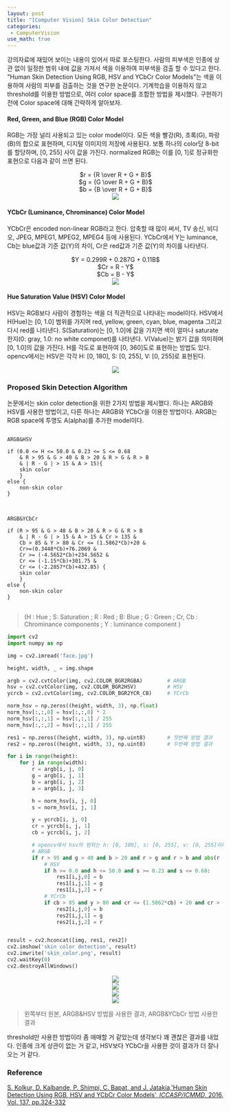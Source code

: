 ```yaml
---
layout: post
title: "[Computer Vision] Skin Color Detection"
categories: 
 - ComputerVision
use_math: true
---
```


강의자료에 재밌어 보이는 내용이 있어서 따로 포스팅한다. 사람의 피부색은 인종에 상관 없이 일정한 범위 내에 값을 가져서 색을 이용하여 피부색을 검출 할 수 있다고 한다. "Human Skin Detection Using RGB, HSV and YCbCr Color Models"는 색을 이용하여 사람의 피부를 검출하는 것을 연구한 논문이다. 기계학습을 이용하지 않고 threshold를 이용한 방법으로, 여러 color space를 조합한 방법을 제시했다. 구현하기 전에 Color space에 대해 간략하게 알아보자.

#### Red, Green, and Blue (RGB) Color Model

RGB는 가장 널리 사용되고 있는 color model이다. 모든 색을 빨강(R), 초록(G), 파랑(B)의 합으로 표현하며, 디지털 이미지의 저장에 사용된다. 보통 하나의 color당 8-bit를 할당하며, [0, 255] 사이 값을 가진다. normalized RGB는 이를 [0, 1]로 정규화한 표현으로 다음과 같이 쓰면 된다.

<center>$r = {R \over R + G + B}$</center>
<center>$g = {G \over R + G + B}$</center>
<center>$b = {B \over R + G + B}$</center>


<center>
<img src="/assets/img/rgb_model.PNG">
</center>

#### YCbCr (Luminance, Chrominance) Color Model
YCbCr은 encoded non-linear RGB라고 한다. 압축할 때 많이 써서, TV 송신, 비디오,  JPEG, MPEG1, MPEG2, MPEG4 등에 사용된다. YCbCr에서 Y는 luminance, Cb는 blue값과 기준 값(Y)의 차이,  Cr은 red값과 기준 값(Y)의 차이를 나타낸다. 

<center>$Y = 0.299R + 0.287G + 0.11B$</center>
<center>$Cr = R - Y$</center>
<center>$Cb = B - Y$</center>

<center>
<img src="/assets/img/ycbcr_model.PNG">
</center>

#### Hue Saturation Value (HSV) Color Model

HSV는 RGB보다 사람이 경험하는 색을 더 직관적으로 나타내는 model이다. HSV에서 H(Hue)는 [0, 1.0] 범위를 가지며 red, yellow, green, cyan, blue, magenta 그리고 다시 red를 나타낸다. S(Saturation)는 [0, 1.0]에 값을 가지면 색이 얼마나 saturate한지(0: gray, 1.0: no white componet)를 나타낸다.  V(Value)는 밝기 값을 의미하며 [0, 1.0]의 값을 가진다. H를 각도로 표현하여 [0, 360]도로 표현하는 방법도 있다. opencv에서는 HSV은 각각 H: [0, 180], S: [0, 255], V: [0, 255]로 표현된다.

<center>
<img src="/assets/img/hsv_model.PNG">
</center>

### Proposed Skin Detection Algorithm
논문에서는 skin color detection을 위한 2가지 방법을 제시했다. 하나는 ARGB와 HSV를 사용한 방법이고, 다른 하나는 ARGB와 YCbCr을 이용한 방법이다. ARGB는 RGB space에 투명도 A(alpha)를 추가한 model이다. 

<pre>
<code>
ARGB&HSV

if (0.0 <= H <= 50.0 & 0.23 <= S <= 0.68 
    & R > 95 & G > 40 & B > 20 & R > G & R > B
    & | R - G | > 15 & A > 15){
    skin color
    }
else {
    non-skin color
}
</code>
</pre>

<pre>
<code>
ARGB&YCbCr

if (R > 95 & G > 40 & B > 20 & R > G & R > B
    & | R - G | > 15 & A > 15 & Cr > 135 &
    Cb > 85 & Y > 80 & Cr <= (1.5862*Cb)+20 &
    Cr>=(0.3448*Cb)+76.2069 &
    Cr >= (-4.5652*Cb)+234.5652 &
    Cr <= (-1.15*Cb)+301.75 &
    Cr <= (-2.2857*Cb)+432.85) {
    skin color
    }
else {
    non-skin color
}
</code>
</pre>
> (H : Hue ; S: Saturation ; R : Red ; B: Blue ; G : Green ; Cr, Cb : Chrominance components ; Y : luminance component )

```python 
import cv2
import numpy as np

img = cv2.imread('face.jpg')

height, width, _ = img.shape

argb = cv2.cvtColor(img, cv2.COLOR_BGR2RGBA)        # ARGB 
hsv = cv2.cvtColor(img, cv2.COLOR_BGR2HSV)          # HSV
ycrcb = cv2.cvtColor(img, cv2.COLOR_BGR2YCR_CB)     # YCrCb

norm_hsv = np.zeros((height, width, 3), np.float)   
norm_hsv[:,:,0] = hsv[:,:,0] * 2
norm_hsv[:,:,1] = hsv[:,:,1] / 255
norm_hsv[:,:,2] = hsv[:,:,1] / 255

res1 = np.zeros((height, width, 3), np.uint8)       # 첫번째 방법 결과
res2 = np.zeros((height, width, 3), np.uint8)       # 두번째 방법 결과

for i in range(height):
    for j in range(width):
        r = argb[i, j, 0]
        g = argb[i, j, 1]
        b = argb[i, j, 2]
        a = argb[i, j, 3]

        h = norm_hsv[i, j, 0]
        s = norm_hsv[i, j, 1]

        y = ycrcb[i, j, 0]
        cr = ycrcb[i, j, 1]
        cb = ycrcb[i, j, 2]

        # opencv에서 hsv의 범위는 h: [0, 180], s: [0, 255], v: [0, 255]이다.
        # ARGB
        if r > 95 and g > 40 and b > 20 and r > g and r > b and abs(r - g) > 15 and a > 15:
            # HSV
            if h >= 0.0 and h <= 50.0 and s >= 0.23 and s <= 0.68:
                res1[i,j,0] = b
                res1[i,j,1] = g
                res1[i,j,2] = r
            # YCrCb
            if cb > 85 and y > 80 and cr <= (1.5862*cb) + 20 and cr > (0.3448 * cb) + 76.2069 and cr >= (-4.5652 * cb) + 234.5652 and cr <= (-1.15 *cb) + 301.75 and cr <= (-2.2857 * cb) + 432.85:
                res2[i,j,0] = b
                res2[i,j,1] = g
                res2[i,j,2] = r


result = cv2.hconcat([img, res1, res2])
cv2.imshow('skin color detection', result)
cv2.imwrite('skin_color.png', result)
cv2.waitKey(0)
cv2.destroyAllWindows()
```

<center>
<img src="/assets/img/skin_color_1.png">
</center>
<center>
<img src="/assets/img/skin_color_2.png">
</center>
<center>
<img src="/assets/img/skin_color_3.png">
</center>
<center>
<img src="/assets/img/skin_color_4.png">
</center>



> 왼쪽부터 원본, ARGB&HSV 방법을 사용한 결과, ARGB&YCbCr 방법 사용한 결과

threshold만 사용한 방법이라 좀 애매할 거 같았는데 생각보다 꽤 괜찮은 결과를 내었다. 인종에 크게 상관이 없는 거 같고, HSV보다 YCbCr을 사용한 것이 결과가 더 잘나오는 거 같다. 


### Reference
[S. Kolkur, D. Kalbande, P. Shimpi, C. Bapat, and J. Jatakia,'Human Skin Detection Using RGB, HSV and YCbCr Color Models', *ICCASP/ICMMD*, 2016, Vol. 137, pp.324-332](https://arxiv.org/ftp/arxiv/papers/1708/1708.02694.pdf)
